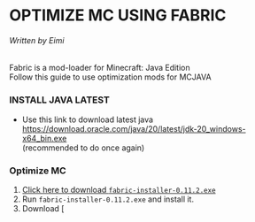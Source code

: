   # OPTIMIZE MC USING FABRIC
###### Written by Eimi

Fabric is a mod-loader for Minecraft: Java Edition  
Follow this guide to use optimization mods for MCJAVA  
### INSTALL JAVA LATEST
- Use this link to download latest java https://download.oracle.com/java/20/latest/jdk-20_windows-x64_bin.exe  
(recommended to do once again)
### Optimize MC
1. [Click here to download `fabric-installer-0.11.2.exe`](https://maven.fabricmc.net/net/fabricmc/fabric-installer/0.11.2/fabric-installer-0.11.2.exe)
2. Run `fabric-installer-0.11.2.exe` and install it.
3. Download [
